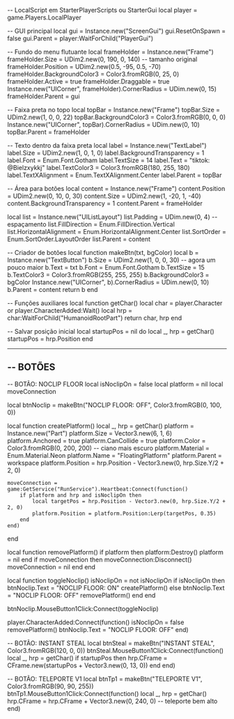 -- LocalScript em StarterPlayerScripts ou StarterGui
local player = game.Players.LocalPlayer

-- GUI principal
local gui = Instance.new("ScreenGui")
gui.ResetOnSpawn = false
gui.Parent = player:WaitForChild("PlayerGui")

-- Fundo do menu flutuante
local frameHolder = Instance.new("Frame")
frameHolder.Size = UDim2.new(0, 190, 0, 140) -- tamanho original
frameHolder.Position = UDim2.new(0.5, -95, 0.5, -70)
frameHolder.BackgroundColor3 = Color3.fromRGB(0, 25, 0)
frameHolder.Active = true
frameHolder.Draggable = true
Instance.new("UICorner", frameHolder).CornerRadius = UDim.new(0, 15)
frameHolder.Parent = gui

-- Faixa preta no topo
local topBar = Instance.new("Frame")
topBar.Size = UDim2.new(1, 0, 0, 22)
topBar.BackgroundColor3 = Color3.fromRGB(0, 0, 0)
Instance.new("UICorner", topBar).CornerRadius = UDim.new(0, 10)
topBar.Parent = frameHolder

-- Texto dentro da faixa preta
local label = Instance.new("TextLabel")
label.Size = UDim2.new(1, 0, 1, 0)
label.BackgroundTransparency = 1
label.Font = Enum.Font.Gotham
label.TextSize = 14
label.Text = "tiktok: @Bielzxykkj"
label.TextColor3 = Color3.fromRGB(180, 255, 180)
label.TextXAlignment = Enum.TextXAlignment.Center
label.Parent = topBar

-- Área para botões
local content = Instance.new("Frame")
content.Position = UDim2.new(0, 10, 0, 30)
content.Size = UDim2.new(1, -20, 1, -40)
content.BackgroundTransparency = 1
content.Parent = frameHolder

local list = Instance.new("UIListLayout")
list.Padding = UDim.new(0, 4) -- espaçamento
list.FillDirection = Enum.FillDirection.Vertical
list.HorizontalAlignment = Enum.HorizontalAlignment.Center
list.SortOrder = Enum.SortOrder.LayoutOrder
list.Parent = content

-- Criador de botões
local function makeBtn(txt, bgColor)
	local b = Instance.new("TextButton")
	b.Size = UDim2.new(1, 0, 0, 30) -- agora um pouco maior
	b.Text = txt
	b.Font = Enum.Font.Gotham
	b.TextSize = 15
	b.TextColor3 = Color3.fromRGB(255, 255, 255)
	b.BackgroundColor3 = bgColor
	Instance.new("UICorner", b).CornerRadius = UDim.new(0, 10)
	b.Parent = content
	return b
end

-- Funções auxiliares
local function getChar()
	local char = player.Character or player.CharacterAdded:Wait()
	local hrp = char:WaitForChild("HumanoidRootPart")
	return char, hrp
end

-- Salvar posição inicial
local startupPos = nil
do
	local _, hrp = getChar()
	startupPos = hrp.Position
end

------------------------------------------------------
-- BOTÕES
------------------------------------------------------

-- BOTÃO: NOCLIP FLOOR
local isNoclipOn = false
local platform = nil
local moveConnection

local btnNoclip = makeBtn("NOCLIP FLOOR: OFF", Color3.fromRGB(0, 100, 0))

local function createPlatform()
	local _, hrp = getChar()
	platform = Instance.new("Part")
	platform.Size = Vector3.new(6, 1, 6)
	platform.Anchored = true
	platform.CanCollide = true
	platform.Color = Color3.fromRGB(0, 200, 200) -- ciano mais escuro
	platform.Material = Enum.Material.Neon
	platform.Name = "FloatingPlatform"
	platform.Parent = workspace
	platform.Position = hrp.Position - Vector3.new(0, hrp.Size.Y/2 + 2, 0)

	moveConnection = game:GetService("RunService").Heartbeat:Connect(function()
		if platform and hrp and isNoclipOn then
			local targetPos = hrp.Position - Vector3.new(0, hrp.Size.Y/2 + 2, 0)
			platform.Position = platform.Position:Lerp(targetPos, 0.35)
		end
	end)
end

local function removePlatform()
	if platform then platform:Destroy() platform = nil end
	if moveConnection then moveConnection:Disconnect() moveConnection = nil end
end

local function toggleNoclip()
	isNoclipOn = not isNoclipOn
	if isNoclipOn then
		btnNoclip.Text = "NOCLIP FLOOR: ON"
		createPlatform()
	else
		btnNoclip.Text = "NOCLIP FLOOR: OFF"
		removePlatform()
	end
end

btnNoclip.MouseButton1Click:Connect(toggleNoclip)

player.CharacterAdded:Connect(function()
	isNoclipOn = false
	removePlatform()
	btnNoclip.Text = "NOCLIP FLOOR: OFF"
end)

-- BOTÃO: INSTANT STEAL
local btnSteal = makeBtn("INSTANT STEAL", Color3.fromRGB(120, 0, 0))
btnSteal.MouseButton1Click:Connect(function()
	local _, hrp = getChar()
	if startupPos then
		hrp.CFrame = CFrame.new(startupPos + Vector3.new(0, 13, 0))
	end
end)

-- BOTÃO: TELEPORTE V1
local btnTp1 = makeBtn("TELEPORTE V1", Color3.fromRGB(90, 90, 255))
btnTp1.MouseButton1Click:Connect(function()
	local _, hrp = getChar()
	hrp.CFrame = hrp.CFrame + Vector3.new(0, 240, 0) -- teleporte bem alto
end)
